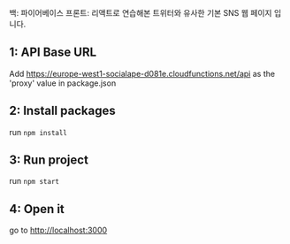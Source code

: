 백: 파이어베이스 
프론트: 리액트로 연습해본 트위터와 유사한 기본 SNS 웹 페이지 입니다.

## 1: API Base URL

Add https://europe-west1-socialape-d081e.cloudfunctions.net/api as the 'proxy' value in package.json

## 2: Install packages

run `npm install`

## 3: Run project

run `npm start`

## 4: Open it

go to [http://localhost:3000](http://localhost:3000)
